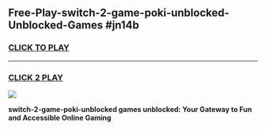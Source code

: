 
## Free-Play-switch-2-game-poki-unblocked-Unblocked-Games #jn14b
<h3>
<a href="https://news.freeplayer.one?title=switch-2-game-poki-unblocked&ref=8M">CLICK TO PLAY</a></h3>
<hr>

<h3>
<a href="https://news.freeplayer.one?title=switch-2-game-poki-unblocked&ref=8M">CLICK 2 PLAY</a>
  
</h3>

<a href="https://news.freeplayer.one?title=switch-2-game-poki-unblocked&ref=8M"><img src="https://clearcache.store/games.png"></a>


**switch-2-game-poki-unblocked games unblocked: Your Gateway to Fun and Accessible Online Gaming**
